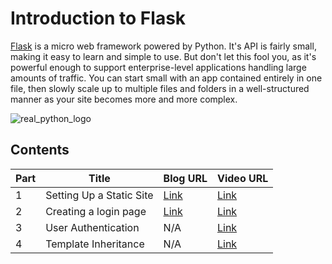 # Introduction to Flask

[Flask](http://flask.pocoo.org/) is a micro web framework powered by Python. It's API is fairly small, making it easy to learn and simple to use. But don't let this fool you, as it's powerful enough to support enterprise-level applications handling large amounts of traffic. You can start small with an app contained entirely in one file, then slowly scale up to multiple files and folders in a well-structured manner as your site becomes more and more complex.

![real_python_logo](https://raw.githubusercontent.com/realpython/about/master/rp_small.png)

## Contents


| Part |      Title                |  Blog URL | Video URL |
|------|---------------------------|-----------| ----------|
| 1    |  Setting Up a Static Site | [Link](http://www.realpython.com/blog/python/introduction-to-flask-part-1-setting-up-a-static-site)      | [Link](https://www.youtube.com/watch?v=Gix_zeTrT7E) |
| 2    |  Creating a login page | [Link](http://www.realpython.com/blog/python/introduction-to-flask-part-2-creating-a-login-page)      | [Link](https://www.youtube.com/watch?v=IrlqSQNwoDA) |
| 3    |  User Authentication  | N/A      | [Link](https://www.youtube.com/watch?v=xUL2WeGX830) |
| 4    |  Template Inheritance | N/A      | [Link](https://www.youtube.com/watch?v=343KEx1K5KQ) |